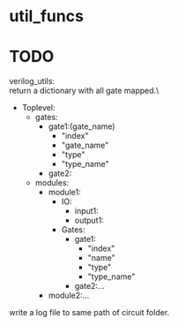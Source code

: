 # util_funcs

# TODO
verilog_utils:\
return a dictionary with all gate mapped.\
- Toplevel:
  - gates:
    - gate1:(gate_name)
      - "index"
      - "gate_name"
      - "type"
      - "type_name"
    - gate2:
  - modules:
    - module1:
      - IO:
        - input1:
        - output1:
      - Gates:
        - gate1:
          - "index"
          - "name"
          - "type"
          - "type_name"
        - gate2:...
    - module2:...
  
write a log file to same path of circuit folder.
